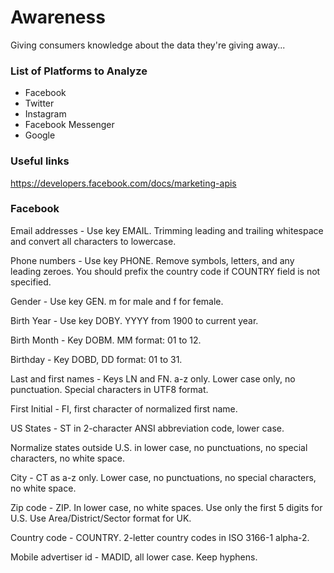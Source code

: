 # Awareness
Giving consumers knowledge about the data they're giving away...

### List of Platforms to Analyze

- Facebook
- Twitter
- Instagram
- Facebook Messenger
- Google

### Useful links

https://developers.facebook.com/docs/marketing-apis

### Facebook

Email addresses - Use key EMAIL. Trimming leading and trailing whitespace and convert all characters to lowercase.

Phone numbers - Use key PHONE. Remove symbols, letters, and any leading zeroes. You should prefix the country code if COUNTRY field is not specified.

Gender - Use key GEN. m for male and f for female.

Birth Year - Use key DOBY. YYYY from 1900 to current year.

Birth Month - Key DOBM. MM format: 01 to 12.

Birthday - Key DOBD, DD format: 01 to 31.

Last and first names - Keys LN and FN. a-z only. Lower case only, no punctuation. Special characters in UTF8 format.

First Initial - FI, first character of normalized first name.

US States - ST in 2-character ANSI abbreviation code, lower case.

Normalize states outside U.S. in lower case, no punctuations, no special characters, no white space.

City - CT as a-z only. Lower case, no punctuations, no special characters, no white space.

Zip code - ZIP. In lower case, no white spaces. Use only the first 5 digits for U.S. Use Area/District/Sector format for UK.

Country code - COUNTRY. 2-letter country codes in ISO 3166-1 alpha-2.

Mobile advertiser id - MADID, all lower case. Keep hyphens.
